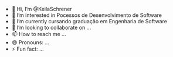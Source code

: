 - 👋 Hi, I’m @KeilaSchrener
- 👀 I’m interested in Pocessos de Desenvolvimento de Software
- 🌱 I’m currently cursando graduação em Engenharia de Software
- 💞️ I’m looking to collaborate on ...
- 📫 How to reach me ...
- 😄 Pronouns: ...
- ⚡ Fun fact: ...

<!---
KeilaSchrener/KeilaSchrener is a ✨ special ✨ repository because its `README.md` (this file) appears on your GitHub profile.
You can click the Preview link to take a look at your changes.
--->

